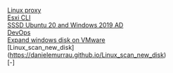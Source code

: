 [Linux proxy](https://danielemurrau.github.io/Linux_Proxy) <br>
[Esxi CLI](https://danielemurrau.github.io/esxi_cli_commands) <br>
[SSSD Ubuntu 20 and Windows 2019 AD](https://danielemurrau.github.io/SSSD_and_AD) <br>
[DevOps](https://danielemurrau.github.io/Devops) <br>
[Expand windows disk on VMware](https://danielemurrau.github.io/Expand_disk_windows_vm) <br>
[Linux_scan_new_disk] (https://danielemurrau.github.io/Linux_scan_new_disk) <br>
[-] <br>